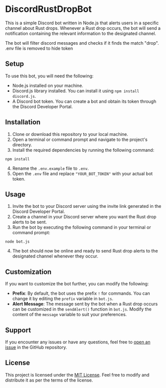 # DiscordRustDropBot

This is a simple Discord bot written in Node.js that alerts users in a specific channel about Rust drops. Whenever a Rust drop occurs, the bot will send a notification containing the relevant information to the designated channel.

The bot will filter discord messages and checks if it finds the match "drop".
.env file is removed to hide token

## Setup

To use this bot, you will need the following:

- Node.js installed on your machine.
- Discord.js library installed. You can install it using `npm install discord.js`.
- A Discord bot token. You can create a bot and obtain its token through the Discord Developer Portal.

## Installation

1. Clone or download this repository to your local machine.
2. Open a terminal or command prompt and navigate to the project's directory.
3. Install the required dependencies by running the following command:

```
npm install
```

4. Rename the `.env.example` file to `.env`.
5. Open the `.env` file and replace `"YOUR_BOT_TOKEN"` with your actual bot token.

## Usage

1. Invite the bot to your Discord server using the invite link generated in the Discord Developer Portal.
2. Create a channel in your Discord server where you want the Rust drop alerts to be sent.
3. Run the bot by executing the following command in your terminal or command prompt:

```
node bot.js
```

4. The bot should now be online and ready to send Rust drop alerts to the designated channel whenever they occur.

## Customization

If you want to customize the bot further, you can modify the following:

- **Prefix**: By default, the bot uses the prefix `!` for commands. You can change it by editing the `prefix` variable in `bot.js`.
- **Alert Message**: The message sent by the bot when a Rust drop occurs can be customized in the `sendAlert()` function in `bot.js`. Modify the content of the `message` variable to suit your preferences.

## Support

If you encounter any issues or have any questions, feel free to [open an issue](https://github.com/Rebindium/DiscordRustDropBot/issues) in the GitHub repository.

## License

This project is licensed under the [MIT License](LICENSE). Feel free to modify and distribute it as per the terms of the license.
